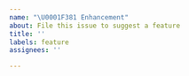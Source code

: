 ```yaml
---
name: "\U0001F381 Enhancement"
about: File this issue to suggest a feature
title: ''
labels: feature
assignees: ''

---
```



